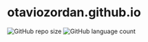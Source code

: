 # otaviozordan.github.io

![GitHub repo size](https://img.shields.io/github/repo-size/otaviozordan/otaviozordan.github.io)
![GitHub language count](https://img.shields.io/github/languages/count/otaviozordan/otaviozordan.github.io)